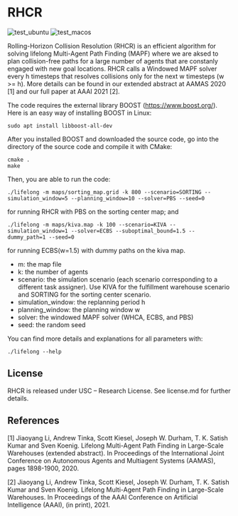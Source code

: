 # RHCR
![test_ubuntu](https://github.com/Jiaoyang-Li/RHCR/actions/workflows/test_ubuntu.yml/badge.svg)
![test_macos](https://github.com/Jiaoyang-Li/RHCR/actions/workflows/test_macos.yml/badge.svg)

Rolling-Horizon Collision Resolution (RHCR) is an efficient algorithm for solving lifelong Multi-Agent Path Finding (MAPF) where we are aksed to plan collision-free paths for a large number of agents that are constanly engaged with new goal locations. RHCR calls a Windowed MAPF solver every h timesteps that resolves collisions only for the next w timesteps (w >= h). More details can be found in our extended abstract at AAMAS 2020 [1] and our full paper at AAAI 2021 [2].

The code requires the external library BOOST (https://www.boost.org/).    
Here is an easy way of installing BOOST in Linux:
```shell script
sudo apt install libboost-all-dev
```

After you installed BOOST and downloaded the source code, go into the directory of the source code and compile it with CMake: 
```
cmake .
make
```

Then, you are able to run the code:
```
./lifelong -m maps/sorting_map.grid -k 800 --scenario=SORTING --simulation_window=5 --planning_window=10 --solver=PBS --seed=0
```
for running RHCR with PBS on the sorting center map; and
```
./lifelong -m maps/kiva.map -k 100 --scenario=KIVA --simulation_window=1 --solver=ECBS --suboptimal_bound=1.5 --dummy_path=1 --seed=0
```
for running ECBS(w=1.5) with dummy paths on the kiva map.

- m: the map file 
- k: the number of agents
- scenario: the simulation scenario (each scenario corresponding to a different task assigner). Use KIVA for the fulfillment warehouse scenario and SORTING for the sorting center scenario. 
- simulation_window: the replanning period h
- planning_window: the planning window w
- solver: the windowed MAPF solver (WHCA, ECBS, and PBS)
- seed: the random seed

You can find more details and explanations for all parameters with:
```
./lifelong --help
```

## License
RHCR is released under USC – Research License. See license.md for further details.
 
## References
[1] Jiaoyang Li, Andrew Tinka, Scott Kiesel, Joseph W. Durham, T. K. Satish Kumar and Sven Koenig. Lifelong Multi-Agent Path Finding in Large-Scale Warehouses (extended abstract). In Proceedings of the International Joint Conference on Autonomous Agents and Multiagent Systems (AAMAS), pages 1898-1900, 2020.

[2] Jiaoyang Li, Andrew Tinka, Scott Kiesel, Joseph W. Durham, T. K. Satish Kumar and Sven Koenig. Lifelong Multi-Agent Path Finding in Large-Scale Warehouses. In Proceedings of the AAAI Conference on Artificial Intelligence (AAAI), (in print), 2021.
